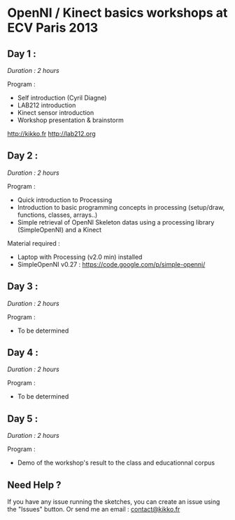 OpenNI / Kinect basics workshops at ECV Paris 2013
================================

Day 1 :
-------------------------

*Duration : 2 hours*

Program :

* Self introduction (Cyril Diagne)
* LAB212 introduction
* Kinect sensor introduction
* Workshop presentation & brainstorm

http://kikko.fr
http://lab212.org

Day 2 :
-------------------------

*Duration : 2 hours*

Program :

* Quick introduction to Processing
* Introduction to basic programming concepts in processing (setup/draw, functions, classes, arrays..)
* Simple retrieval of OpenNI Skeleton datas using a processing library (SimpleOpenNI) and a Kinect

Material required :

* Laptop with Processing (v2.0 min) installed
* SimpleOpenNI v0.27 : https://code.google.com/p/simple-openni/

Day 3 :
-------------------------

*Duration : 2 hours*

Program :

* To be determined

Day 4 :
-------------------------

*Duration : 2 hours*

Program :

* To be determined

Day 5 :
-------------------------

*Duration : 2 hours*

Program :

* Demo of the workshop's result to the class and educationnal corpus

Need Help ?
-------------------------

If you have any issue running the sketches, you can create an issue using the "Issues" button.
Or send me an email : contact@kikko.fr